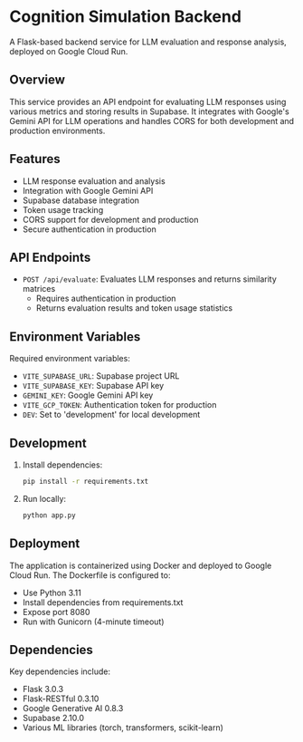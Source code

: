 # Cognition Simulation Backend

A Flask-based backend service for LLM evaluation and response analysis, deployed on Google Cloud Run.

## Overview

This service provides an API endpoint for evaluating LLM responses using various metrics and storing results in Supabase. It integrates with Google's Gemini API for LLM operations and handles CORS for both development and production environments.

## Features

- LLM response evaluation and analysis
- Integration with Google Gemini API
- Supabase database integration
- Token usage tracking
- CORS support for development and production
- Secure authentication in production

## API Endpoints

- `POST /api/evaluate`: Evaluates LLM responses and returns similarity matrices
  - Requires authentication in production
  - Returns evaluation results and token usage statistics

## Environment Variables

Required environment variables:
- `VITE_SUPABASE_URL`: Supabase project URL
- `VITE_SUPABASE_KEY`: Supabase API key
- `GEMINI_KEY`: Google Gemini API key
- `VITE_GCP_TOKEN`: Authentication token for production
- `DEV`: Set to 'development' for local development

## Development

1. Install dependencies:
   ```bash
   pip install -r requirements.txt
   ```

2. Run locally:
   ```bash
   python app.py
   ```

## Deployment

The application is containerized using Docker and deployed to Google Cloud Run. The Dockerfile is configured to:
- Use Python 3.11
- Install dependencies from requirements.txt
- Expose port 8080
- Run with Gunicorn (4-minute timeout)

## Dependencies

Key dependencies include:
- Flask 3.0.3
- Flask-RESTful 0.3.10
- Google Generative AI 0.8.3
- Supabase 2.10.0
- Various ML libraries (torch, transformers, scikit-learn)
